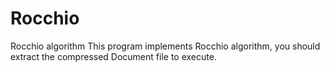 # Rocchio
Rocchio algorithm
This program implements Rocchio algorithm, you should extract the compressed Document file to execute. 
